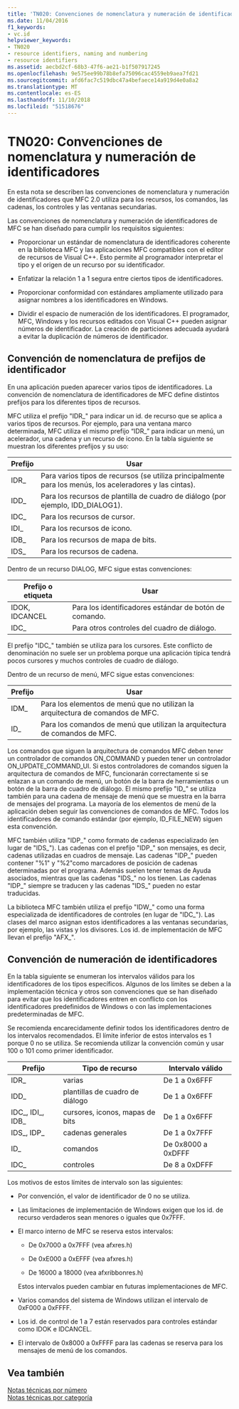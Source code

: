 ```yaml
---
title: 'TN020: Convenciones de nomenclatura y numeración de identificadores'
ms.date: 11/04/2016
f1_keywords:
- vc.id
helpviewer_keywords:
- TN020
- resource identifiers, naming and numbering
- resource identifiers
ms.assetid: aecbd2cf-68b3-47f6-ae21-b1f507917245
ms.openlocfilehash: 9e575ee99b78b8efa75096cac4559eb9aea7fd21
ms.sourcegitcommit: afd6fac7c519dbc47a4befaece14a919d4e0a8a2
ms.translationtype: MT
ms.contentlocale: es-ES
ms.lasthandoff: 11/10/2018
ms.locfileid: "51518676"
---
```

# <a name="tn020-id-naming-and-numbering-conventions"></a>TN020: Convenciones de nomenclatura y numeración de identificadores

En esta nota se describen las convenciones de nomenclatura y numeración de identificadores que MFC 2.0 utiliza para los recursos, los comandos, las cadenas, los controles y las ventanas secundarias.

Las convenciones de nomenclatura y numeración de identificadores de MFC se han diseñado para cumplir los requisitos siguientes:

- Proporcionar un estándar de nomenclatura de identificadores coherente en la biblioteca MFC y las aplicaciones MFC compatibles con el editor de recursos de Visual C++. Esto permite al programador interpretar el tipo y el origen de un recurso por su identificador.

- Enfatizar la relación 1 a 1 segura entre ciertos tipos de identificadores.

- Proporcionar conformidad con estándares ampliamente utilizado para asignar nombres a los identificadores en Windows.

- Dividir el espacio de numeración de los identificadores. El programador, MFC, Windows y los recursos editados con Visual C++ pueden asignar números de identificador. La creación de particiones adecuada ayudará a evitar la duplicación de números de identificador.

## <a name="the-id-prefix-naming-convention"></a>Convención de nomenclatura de prefijos de identificador

En una aplicación pueden aparecer varios tipos de identificadores. La convención de nomenclatura de identificadores de MFC define distintos prefijos para los diferentes tipos de recursos.

MFC utiliza el prefijo "IDR_" para indicar un id. de recurso que se aplica a varios tipos de recursos. Por ejemplo, para una ventana marco determinada, MFC utiliza el mismo prefijo “IDR_” para indicar un menú, un acelerador, una cadena y un recurso de icono. En la tabla siguiente se muestran los diferentes prefijos y su uso:

|Prefijo|Usar|
|------------|---------|
|IDR_|Para varios tipos de recursos (se utiliza principalmente para los menús, los aceleradores y las cintas).|
|IDD_|Para los recursos de plantilla de cuadro de diálogo (por ejemplo, IDD_DIALOG1).|
|IDC_|Para los recursos de cursor.|
|IDI_|Para los recursos de icono.|
|IDB_|Para los recursos de mapa de bits.|
|IDS_|Para los recursos de cadena.|

Dentro de un recurso DIALOG, MFC sigue estas convenciones:

|Prefijo o etiqueta|Usar|
|---------------------|---------|
|IDOK, IDCANCEL|Para los identificadores estándar de botón de comando.|
|IDC_|Para otros controles del cuadro de diálogo.|

El prefijo "IDC_" también se utiliza para los cursores. Este conflicto de denominación no suele ser un problema porque una aplicación típica tendrá pocos cursores y muchos controles de cuadro de diálogo.

Dentro de un recurso de menú, MFC sigue estas convenciones:

|Prefijo|Usar|
|------------|---------|
|IDM_|Para los elementos de menú que no utilizan la arquitectura de comandos de MFC.|
|ID_|Para los comandos de menú que utilizan la arquitectura de comandos de MFC.|

Los comandos que siguen la arquitectura de comandos MFC deben tener un controlador de comandos ON_COMMAND y pueden tener un controlador ON_UPDATE_COMMAND_UI. Si estos controladores de comandos siguen la arquitectura de comandos de MFC, funcionarán correctamente si se enlazan a un comando de menú, un botón de la barra de herramientas o un botón de la barra de cuadro de diálogo. El mismo prefijo "ID_" se utiliza también para una cadena de mensaje de menú que se muestra en la barra de mensajes del programa. La mayoría de los elementos de menú de la aplicación deben seguir las convenciones de comandos de MFC. Todos los identificadores de comando estándar (por ejemplo, ID_FILE_NEW) siguen esta convención.

MFC también utiliza "IDP_" como formato de cadenas especializado (en lugar de "IDS_"). Las cadenas con el prefijo "IDP_" son mensajes, es decir, cadenas utilizadas en cuadros de mensaje. Las cadenas "IDP_" pueden contener "%1" y "%2"como marcadores de posición de cadenas determinadas por el programa. Además suelen tener temas de Ayuda asociados, mientras que las cadenas "IDS_" no los tienen. Las cadenas "IDP_" siempre se traducen y las cadenas "IDS_" pueden no estar traducidas.

La biblioteca MFC también utiliza el prefijo "IDW_" como una forma especializada de identificadores de controles (en lugar de "IDC_"). Las clases del marco asignan estos identificadores a las ventanas secundarias, por ejemplo, las vistas y los divisores. Los id. de implementación de MFC llevan el prefijo "AFX_".

## <a name="the-id-numbering-convention"></a>Convención de numeración de identificadores

En la tabla siguiente se enumeran los intervalos válidos para los identificadores de los tipos específicos. Algunos de los límites se deben a la implementación técnica y otros son convenciones que se han diseñado para evitar que los identificadores entren en conflicto con los identificadores predefinidos de Windows o con las implementaciones predeterminadas de MFC.

Se recomienda encarecidamente definir todos los identificadores dentro de los intervalos recomendados. El límite inferior de estos intervalos es 1 porque 0 no se utiliza. Se recomienda utilizar la convención común y usar 100 o 101 como primer identificador.

|Prefijo|Tipo de recurso|Intervalo válido|
|------------|-------------------|-----------------|
|IDR_|varias|De 1 a 0x6FFF|
|IDD_|plantillas de cuadro de diálogo|De 1 a 0x6FFF|
|IDC_, IDI_, IDB_|cursores, iconos, mapas de bits|De 1 a 0x6FFF|
|IDS_, IDP_|cadenas generales|De 1 a 0x7FFF|
|ID_|comandos|De 0x8000 a 0xDFFF|
|IDC_|controles|De 8 a 0xDFFF|

Los motivos de estos límites de intervalo son las siguientes:

- Por convención, el valor de identificador de 0 no se utiliza.

- Las limitaciones de implementación de Windows exigen que los id. de recurso verdaderos sean menores o iguales que 0x7FFF.

- El marco interno de MFC se reserva estos intervalos:

  - De 0x7000 a 0x7FFF (vea afxres.h)

  - De 0xE000 a 0xEFFF (vea afxres.h)

  - De 16000 a 18000 (vea afxribbonres.h)

  Estos intervalos pueden cambiar en futuras implementaciones de MFC.

- Varios comandos del sistema de Windows utilizan el intervalo de 0xF000 a 0xFFFF.

- Los id. de control de 1 a 7 están reservados para controles estándar como IDOK e IDCANCEL.

- El intervalo de 0x8000 a 0xFFFF para las cadenas se reserva para los mensajes de menú de los comandos.

## <a name="see-also"></a>Vea también

[Notas técnicas por número](../mfc/technical-notes-by-number.md)<br/>
[Notas técnicas por categoría](../mfc/technical-notes-by-category.md)

